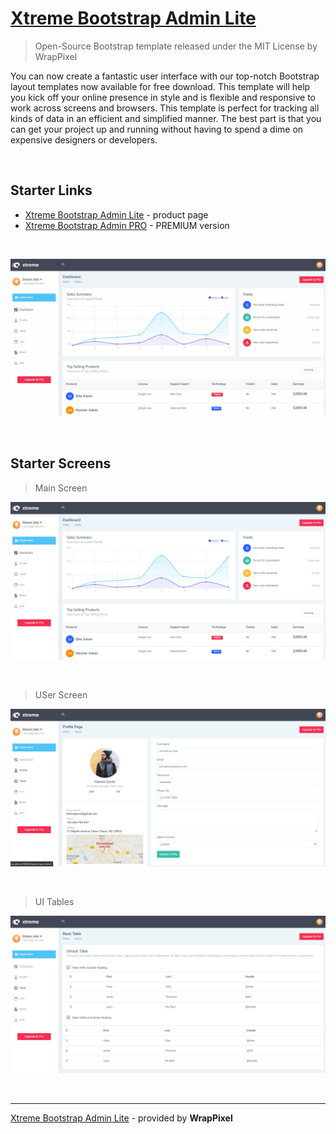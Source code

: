 # [Xtreme Bootstrap Admin Lite](https://www.wrappixel.com/templates/xtreme-admin-lite/?ref=157)

> Open-Source Bootstrap template released under the MIT License by WrapPixel

You can now create a fantastic user interface with our top-notch Bootstrap layout templates now available for free download. This template will help you kick off your online presence in style and is flexible and responsive to work across screens and browsers. This template is perfect for tracking all kinds of data in an efficient and simplified manner. The best part is that you can get your project up and running without having to spend a dime on expensive designers or developers.

<br />

## Starter Links

- [Xtreme Bootstrap Admin Lite](https://www.wrappixel.com/templates/xtreme-admin-lite/?ref=157) - product page
- [Xtreme Bootstrap Admin PRO](https://www.wrappixel.com/templates/xtremeadmin/?ref=157) - PREMIUM version

<br />

![Xtreme Bootstrap Admin Lite, animated presentation.](https://raw.githubusercontent.com/admin-dashboards/free-dashboard-xtreme-lite/master/media/free-dashboard-xtreme-lite-intro.gif)

<br />

## Starter Screens

> Main Screen

![Xtreme Bootstrap Admin Lite - Dashboard Screen.](https://raw.githubusercontent.com/admin-dashboards/free-dashboard-xtreme-lite/master/media/free-dashboard-xtreme-lite-screen.png)

<br />

> USer Screen

![Xtreme Bootstrap Admin Lite - User Screen.](https://raw.githubusercontent.com/admin-dashboards/free-dashboard-xtreme-lite/master/media/free-dashboard-xtreme-lite-screen-user.png)

<br />

> UI Tables

![Xtreme Bootstrap Admin Lite - UI Tables.](https://raw.githubusercontent.com/admin-dashboards/free-dashboard-xtreme-lite/master/media/free-dashboard-xtreme-lite-screen-tables.png)

<br />

---
[Xtreme Bootstrap Admin Lite](https://www.wrappixel.com/templates/xtreme-admin-lite/?ref=157) - provided by **WrapPixel**
